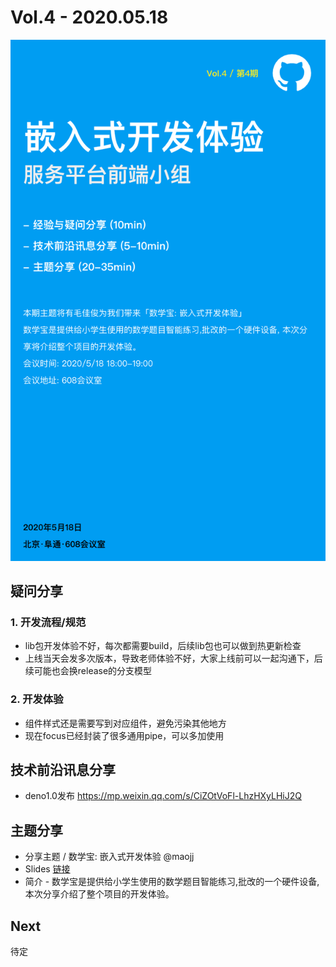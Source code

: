 # Vol.4 - 2020.05.18

![](./poster/Vol.4.png )

## 疑问分享

### 1. 开发流程/规范

* lib包开发体验不好，每次都需要build，后续lib包也可以做到热更新检查
* 上线当天会发多次版本，导致老师体验不好，大家上线前可以一起沟通下，后续可能也会换release的分支模型

### 2. 开发体验

* 组件样式还是需要写到对应组件，避免污染其他地方
* 现在focus已经封装了很多通用pipe，可以多加使用

## 技术前沿讯息分享

* deno1.0发布 https://mp.weixin.qq.com/s/CiZOtVoFl-LhzHXyLHiJ2Q

## 主题分享

* 分享主题 / 数学宝: 嵌入式开发体验 @maojj
* Slides [链接](./slides/2020-05-18-数学宝：嵌入式开发体验.pdf)
* 简介 - 数学宝是提供给小学生使用的数学题目智能练习,批改的一个硬件设备, 本次分享介绍了整个项目的开发体验。

## Next

待定